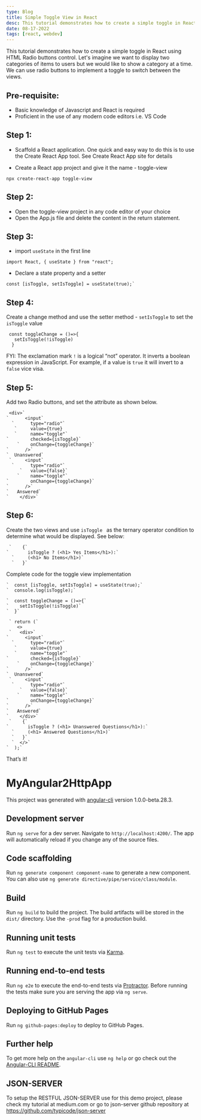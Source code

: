 ```yaml
---
type: Blog
title: Simple Toggle View in React
desc: This tutorial demonstrates how to create a simple toggle in React using HTML Radio buttons control. Let's imagine we want to display two categories of items to users but we would like to show a category at a time. We can use radio buttons to implement a toggle to switch between the views. 
date: 08-17-2022
tags: [react, webdev]
---
```





This tutorial demonstrates how to create a simple toggle in React using HTML Radio buttons control. Let's imagine we want to display two categories of items to users but we would like to show a category at a time. We can use radio buttons to implement a toggle to switch between the views. 

Pre-requisite:
---
- Basic knowledge of Javascript and React is required
- Proficient in the use of any modern code editors i.e. VS Code

Step 1:
---
- Scaffold a React application. One quick and easy way to do this is to use the  Create React App tool. See Create React App site for details

- Create a React app project and give it the name - toggle-view
```
npx create-react-app toggle-view
```

Step 2:
---
- Open the toggle-view project in any code editor of your choice
- Open the App.js file and delete the content in the return statement.

Step 3:
---
- import `useState` in the first line
```
import React, { useState } from "react";
```
- Declare a state property and a setter
```
const [isToggle, setIsToggle] = useState(true);`
```

Step 4:
---
Create a change method and use the setter method - `setIsToggle` to set the `isToggle` value
```
 const toggleChange = ()=>{
   setIsToggle(!isToggle)
  }

```
FYI: The exclamation mark `!` is a logical “not” operator. It inverts a boolean expression in JavaScript. For example, if a value is `true` it will invert to a `false` vice visa.

Step 5:
---
Add two Radio buttons, and set the attribute as shown below. 
```
 <div>`
`      <input`
  `      type="radio"`
   `     value={true}
   `     name="toggle"`
`        checked={isToggle}`
    `    onChange={toggleChange}`
`      />`
`  Unanswered`
 `     <input`
  `      type="radio"`
     `   value={false}`
    `    name="toggle"`
`        onChange={toggleChange}`
`      />`
`   Answered`
`    </div>`
```


Step 6:
---
Create the two views and use `isToggle ` as the ternary operator condition to determine what would be displayed. See below:
```
 `    {`
`       isToggle ? (<h1> Yes Items</h1>):`
  `     (<h1> No Items</h1>)`
  `   }`
```
Complete code for the toggle view implementation
```
`  const [isToggle, setIsToggle] = useState(true);`
`  console.log(isToggle);`

`  const toggleChange = ()=>{`
`    setIsToggle(!isToggle)`
`  }`

 ` return (`
    <>
 `   <div>`
`      <input`
  `      type="radio"`
   `     value={true}
   `     name="toggle"`
`        checked={isToggle}`
    `    onChange={toggleChange}`
`      />`
`  Unanswered`
 `     <input`
  `      type="radio"`
     `   value={false}`
    `    name="toggle"`
`        onChange={toggleChange}`
`      />`
`   Answered`
`    </div>`
 `    {`
`       isToggle ? (<h1> Unanswered Questions</h1>):`
  `     (<h1> Answered Questions</h1>)`
  `   }`
  `  </>`
`  );`
```

That’s it!

# MyAngular2HttpApp

This project was generated with [angular-cli](https://github.com/angular/angular-cli) version 1.0.0-beta.28.3.

## Development server
Run `ng serve` for a dev server. Navigate to `http://localhost:4200/`. The app will automatically reload if you change any of the source files.

## Code scaffolding

Run `ng generate component component-name` to generate a new component. You can also use `ng generate directive/pipe/service/class/module`.

## Build

Run `ng build` to build the project. The build artifacts will be stored in the `dist/` directory. Use the `-prod` flag for a production build.

## Running unit tests

Run `ng test` to execute the unit tests via [Karma](https://karma-runner.github.io).

## Running end-to-end tests

Run `ng e2e` to execute the end-to-end tests via [Protractor](http://www.protractortest.org/).
Before running the tests make sure you are serving the app via `ng serve`.

## Deploying to GitHub Pages

Run `ng github-pages:deploy` to deploy to GitHub Pages.

## Further help

To get more help on the `angular-cli` use `ng help` or go check out the [Angular-CLI README](https://github.com/angular/angular-cli/blob/master/README.md).

## JSON-SERVER
To setup the RESTFUL JSON-SERVER use for this demo project, please check my tutorial at medium.com or go to json-server github repository at
https://github.com/typicode/json-server


